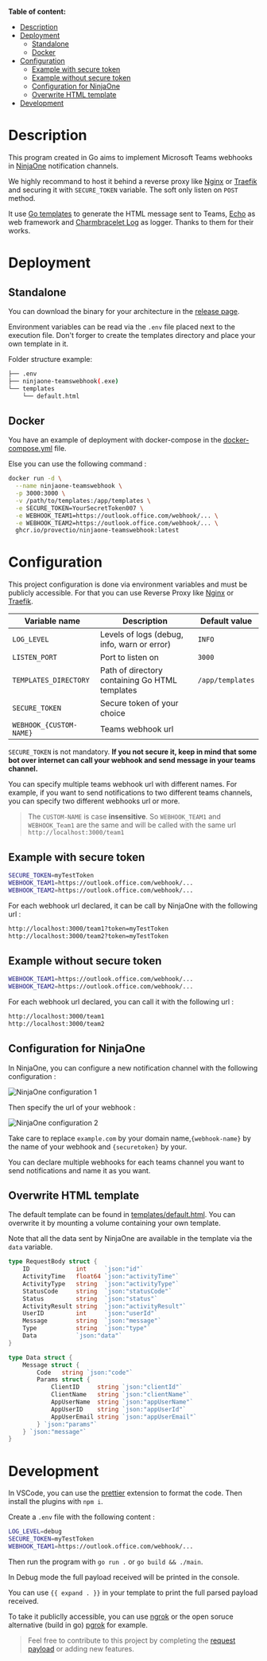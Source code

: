 **Table of content:**

- [Description](#description)
- [Deployment](#deployment)
  - [Standalone](#standalone)
  - [Docker](#docker)
- [Configuration](#configuration)
  - [Example with secure token](#example-with-secure-token)
  - [Example without secure token](#example-without-secure-token)
  - [Configuration for NinjaOne](#configuration-for-ninjaone)
  - [Overwrite HTML template](#overwrite-html-template)
- [Development](#development)

# Description

This program created in Go aims to implement Microsoft Teams webhooks in [NinjaOne](https://www.ninjaone.com) notification channels.

We highly recommand to host it behind a reverse proxy like [Nginx](https://www.nginx.com/) or [Traefik](https://traefik.io/) and securing it with `SECURE_TOKEN` variable. The soft only listen on `POST` method.

It use [Go templates](https://golang.org/pkg/html/template/) to generate the HTML message sent to Teams, [Echo](https://echo.labstack.com/) as web framework and [Charmbracelet Log](https://github.com/charmbracelet/log) as logger. Thanks to them for their works.

# Deployment

## Standalone

You can download the binary for your architecture in the [release page](https://github.com/provectio/ninjaone-teamswebhook/releases).

Environment variables can be read via the `.env` file placed next to the execution file. Don't forger to create the templates directory and place your own template in it.

Folder structure example:

```bash
├── .env
├── ninjaone-teamswebhook(.exe)
└── templates
    └── default.html
```

## Docker

You have an example of deployment with docker-compose in the [docker-compose.yml](https://github.com/provectio/ninjaone-teamswebhook/blob/main/docker-compose.yml) file.

Else you can use the following command :

```bash
docker run -d \
  --name ninjaone-teamswebhook \
  -p 3000:3000 \
  -v /path/to/templates:/app/templates \
  -e SECURE_TOKEN=YourSecretToken007 \
  -e WEBHOOK_TEAM1=https://outlook.office.com/webhook/... \
  -e WEBHOOK_TEAM2=https://outlook.office.com/webhook/... \
  ghcr.io/provectio/ninjaone-teamswebhook:latest
```

# Configuration

This project configuration is done via environment variables and must be publicly accessible. For that you can use Reverse Proxy like [Nginx](https://www.nginx.com/) or [Traefik](https://traefik.io/).

| Variable name           | Description                                    | Default value    |
| ----------------------- | ---------------------------------------------- | ---------------- |
| `LOG_LEVEL`             | Levels of logs (debug, info, warn or error)    | `INFO`           |
| `LISTEN_PORT`           | Port to listen on                              | `3000`           |
| `TEMPLATES_DIRECTORY`   | Path of directory containing Go HTML templates | `/app/templates` |
| `SECURE_TOKEN`          | Secure token of your choice                    |                  |
| `WEBHOOK_{CUSTOM-NAME}` | Teams webhook url                              |                  |

`SECURE_TOKEN` is not mandatory. **If you not secure it, keep in mind that some bot over internet can call your webhook and send message in your teams channel.**

You can specify multiple teams webhook url with different names. For example, if you want to send notifications to two different teams channels, you can specify two different webhooks url or more.

> The `CUSTOM-NAME` is case **insensitive**.
> So `WEBHOOK_TEAM1` and `WEBHOOK_Team1` are the same and will be called with the same url `http://localhost:3000/team1`

## Example with secure token

```bash
SECURE_TOKEN=myTestToken
WEBHOOK_TEAM1=https://outlook.office.com/webhook/...
WEBHOOK_TEAM2=https://outlook.office.com/webhook/...
```

For each webhook url declared, it can be call by NinjaOne with the following url :

```bash
http://localhost:3000/team1?token=myTestToken
http://localhost:3000/team2?token=myTestToken
```

## Example without secure token

```bash
WEBHOOK_TEAM1=https://outlook.office.com/webhook/...
WEBHOOK_TEAM2=https://outlook.office.com/webhook/...
```

For each webhook url declared, you can call it with the following url :

```bash
http://localhost:3000/team1
http://localhost:3000/team2
```

## Configuration for NinjaOne

In NinjaOne, you can configure a new notification channel with the following configuration :

![NinjaOne configuration 1](./docs/configure-ninjaone_1.png)

Then specify the url of your webhook :

![NinjaOne configuration 2](./docs/configure-ninjaone_2.png)

Take care to replace `example.com` by your domain name,`{webhook-name}` by the name of your webhook and `{securetoken}` by your.

You can declare multiple webhooks for each teams channel you want to send notifications and name it as you want.

## Overwrite HTML template

The default template can be found in [templates/default.html](https://github.com/provectio/ninjaone-teamswebhook/blob/main/templates/default.html). You can overwrite it by mounting a volume containing your own template.

Note that all the data sent by NinjaOne are available in the template via the `data` variable.

```go
type RequestBody struct {
	ID             int     `json:"id"`
	ActivityTime   float64 `json:"activityTime"`
	ActivityType   string  `json:"activityType"`
	StatusCode     string  `json:"statusCode"`
	Status         string  `json:"status"`
	ActivityResult string  `json:"activityResult"`
	UserID         int     `json:"userId"`
	Message        string  `json:"message"`
	Type           string  `json:"type"`
	Data           `json:"data"`
}

type Data struct {
	Message struct {
		Code   string `json:"code"`
		Params struct {
			ClientID     string `json:"clientId"`
			ClientName   string `json:"clientName"`
			AppUserName  string `json:"appUserName"`
			AppUserID    string `json:"appUserId"`
			AppUserEmail string `json:"appUserEmail"`
		} `json:"params"`
	} `json:"message"`
}

```

# Development

In VSCode, you can use the [prettier](https://marketplace.visualstudio.com/items?itemName=esbenp.prettier-vscode) extension to format the code. Then install the plugins with `npm i`.

Create a `.env` file with the following content :

```bash
LOG_LEVEL=debug
SECURE_TOKEN=myTestToken
WEBHOOK_TEAM1=https://outlook.office.com/webhook/...
```

Then run the program with `go run .` or `go build && ./main`.

In Debug mode the full payload received will be printed in the console.

You can use `{{ expand . }}` in your template to print the full parsed payload received.

To take it publiclly accessible, you can use [ngrok](https://ngrok.com/) or the open soruce alternative (build in go) [pgrok](https://github.com/pgrok/pgrok) for example.

> Feel free to contribute to this project by completing the [request payload](https://github.com/provectio/ninjaone-teamswebhook/blob/main/types.go) or adding new features.
